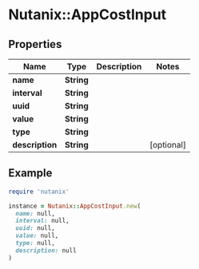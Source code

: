 # Nutanix::AppCostInput

## Properties

| Name | Type | Description | Notes |
| ---- | ---- | ----------- | ----- |
| **name** | **String** |  |  |
| **interval** | **String** |  |  |
| **uuid** | **String** |  |  |
| **value** | **String** |  |  |
| **type** | **String** |  |  |
| **description** | **String** |  | [optional] |

## Example

```ruby
require 'nutanix'

instance = Nutanix::AppCostInput.new(
  name: null,
  interval: null,
  uuid: null,
  value: null,
  type: null,
  description: null
)
```


